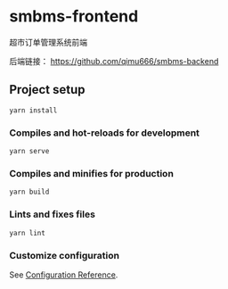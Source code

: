 # smbms-frontend

超市订单管理系统前端

后端链接：
https://github.com/qimu666/smbms-backend
## Project setup
```
yarn install
```

### Compiles and hot-reloads for development
```
yarn serve
```

### Compiles and minifies for production
```
yarn build
```

### Lints and fixes files
```
yarn lint
```

### Customize configuration
See [Configuration Reference](https://cli.vuejs.org/config/).

